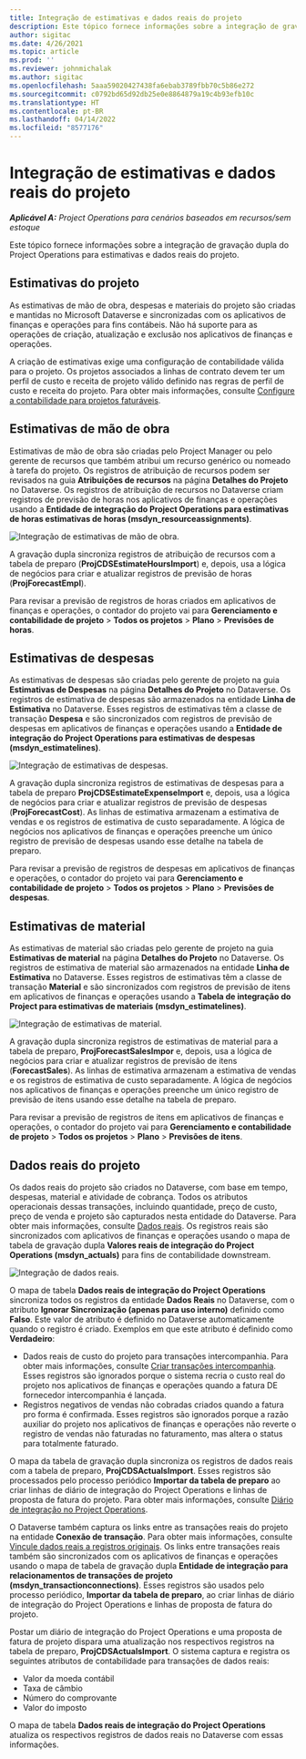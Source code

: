```yaml
---
title: Integração de estimativas e dados reais do projeto
description: Este tópico fornece informações sobre a integração de gravação dupla do Project Operations para estimativas e dados reais do projeto.
author: sigitac
ms.date: 4/26/2021
ms.topic: article
ms.prod: ''
ms.reviewer: johnmichalak
ms.author: sigitac
ms.openlocfilehash: 5aaa59020427438fa6ebab3789fbb70c5b86e272
ms.sourcegitcommit: c0792bd65d92db25e0e8864879a19c4b93efb10c
ms.translationtype: HT
ms.contentlocale: pt-BR
ms.lasthandoff: 04/14/2022
ms.locfileid: "8577176"
---
```

# <a name="project-estimates-and-actuals-integration"></a>Integração de estimativas e dados reais do projeto

_**Aplicável A:** Project Operations para cenários baseados em recursos/sem estoque_

Este tópico fornece informações sobre a integração de gravação dupla do Project Operations para estimativas e dados reais do projeto.

## <a name="project-estimates"></a>Estimativas do projeto

As estimativas de mão de obra, despesas e materiais do projeto são criadas e mantidas no Microsoft Dataverse e sincronizadas com os aplicativos de finanças e operações para fins contábeis. Não há suporte para as operações de criação, atualização e exclusão nos aplicativos de finanças e operações.

A criação de estimativas exige uma configuração de contabilidade válida para o projeto. Os projetos associados a linhas de contrato devem ter um perfil de custo e receita de projeto válido definido nas regras de perfil de custo e receita do projeto. Para obter mais informações, consulte [Configure a contabilidade para projetos faturáveis](../project-accounting/configure-accounting-billable-projects.md#configure-project-cost-and-revenue-profile-rules).

## <a name="labor-estimates"></a>Estimativas de mão de obra

Estimativas de mão de obra são criadas pelo Project Manager ou pelo gerente de recursos que também atribui um recurso genérico ou nomeado à tarefa do projeto. Os registros de atribuição de recursos podem ser revisados na guia **Atribuições de recursos** na página **Detalhes do Projeto** no Dataverse. Os registros de atribuição de recursos no Dataverse criam registros de previsão de horas nos aplicativos de finanças e operações usando a **Entidade de integração do Project Operations para estimativas de horas estimativas de horas (msdyn\_resourceassignments)**.

   ![Integração de estimativas de mão de obra.](./Media/DW4LaborEstimates.png)

A gravação dupla sincroniza registros de atribuição de recursos com a tabela de preparo (**ProjCDSEstimateHoursImport**) e, depois, usa a lógica de negócios para criar e atualizar registros de previsão de horas (**ProjForecastEmpl**).

Para revisar a previsão de registros de horas criados em aplicativos de finanças e operações, o contador do projeto vai para **Gerenciamento e contabilidade de projeto** > **Todos os projetos** > **Plano** > **Previsões de horas**.

## <a name="expense-estimates"></a>Estimativas de despesas

As estimativas de despesas são criadas pelo gerente de projeto na guia **Estimativas de Despesas** na página **Detalhes do Projeto** no Dataverse. Os registros de estimativa de despesas são armazenados na entidade **Linha de Estimativa** no Dataverse. Esses registros de estimativas têm a classe de transação **Despesa** e são sincronizados com registros de previsão de despesas em aplicativos de finanças e operações usando a **Entidade de integração do Project Operations para estimativas de despesas (msdyn\_estimatelines)**.

   ![Integração de estimativas de despesas.](./Media/DW4ExpenseEstimates.png)

A gravação dupla sincroniza registros de estimativas de despesas para a tabela de preparo **ProjCDSEstimateExpenseImport** e, depois, usa a lógica de negócios para criar e atualizar registros de previsão de despesas (**ProjForecastCost**). As linhas de estimativa armazenam a estimativa de vendas e os registros de estimativa de custo separadamente. A lógica de negócios nos aplicativos de finanças e operações preenche um único registro de previsão de despesas usando esse detalhe na tabela de preparo.

Para revisar a previsão de registros de despesas em aplicativos de finanças e operações, o contador do projeto vai para **Gerenciamento e contabilidade de projeto** > **Todos os projetos** > **Plano** > **Previsões de despesas**.

## <a name="material-estimates"></a>Estimativas de material

As estimativas de material são criadas pelo gerente de projeto na guia **Estimativas de material** na página **Detalhes do Projeto** no Dataverse. Os registros de estimativa de material são armazenados na entidade **Linha de Estimativa** no Dataverse. Esses registros de estimativas têm a classe de transação **Material** e são sincronizados com registros de previsão de itens em aplicativos de finanças e operações usando a **Tabela de integração do Project para estimativas de materiais (msdyn\_estimatelines)**.

   ![Integração de estimativas de material.](./Media/DW4MaterialEstimates.png)

A gravação dupla sincroniza registros de estimativas de material para a tabela de preparo, **ProjForecastSalesImpor** e, depois, usa a lógica de negócios para criar e atualizar registros de previsão de itens (**ForecastSales**). As linhas de estimativa armazenam a estimativa de vendas e os registros de estimativa de custo separadamente. A lógica de negócios nos aplicativos de finanças e operações preenche um único registro de previsão de itens usando esse detalhe na tabela de preparo.

Para revisar a previsão de registros de itens em aplicativos de finanças e operações, o contador do projeto vai para **Gerenciamento e contabilidade de projeto** > **Todos os projetos** > **Plano** > **Previsões de itens**.

## <a name="project-actuals"></a>Dados reais do projeto

Os dados reais do projeto são criados no Dataverse, com base em tempo, despesas, material e atividade de cobrança. Todos os atributos operacionais dessas transações, incluindo quantidade, preço de custo, preço de venda e projeto são capturados nesta entidade do Dataverse. Para obter mais informações, consulte [Dados reais](../actuals/actuals-overview.md). Os registros reais são sincronizados com aplicativos de finanças e operações usando o mapa de tabela de gravação dupla **Valores reais de integração do Project Operations (msdyn\_actuals)** para fins de contabilidade downstream.

   ![Integração de dados reais.](./Media/DW4Actuals.png)

O mapa de tabela **Dados reais de integração do Project Operations** sincroniza todos os registros da entidade **Dados Reais** no Dataverse, com o atributo **Ignorar Sincronização (apenas para uso interno)** definido como **Falso**. Este valor de atributo é definido no Dataverse automaticamente quando o registro é criado. Exemplos em que este atributo é definido como **Verdadeiro**:

  - Dados reais de custo do projeto para transações intercompanhia. Para obter mais informações, consulte [Criar transações intercompanhia](../project-accounting/create-intercompany-transactions.md). Esses registros são ignorados porque o sistema recria o custo real do projeto nos aplicativos de finanças e operações quando a fatura DE fornecedor intercompanhia é lançada.
  - Registros negativos de vendas não cobradas criados quando a fatura pro forma é confirmada. Esses registros são ignorados porque a razão auxiliar do projeto nos aplicativos de finanças e operações não reverte o registro de vendas não faturadas no faturamento, mas altera o status para totalmente faturado.

O mapa da tabela de gravação dupla sincroniza os registros de dados reais com a tabela de preparo, **ProjCDSActualsImport**. Esses registros são processados pelo processo periódico **Importar da tabela de preparo** ao criar linhas de diário de integração do Project Operations e linhas de proposta de fatura do projeto. Para obter mais informações, consulte [Diário de integração no Project Operations](../project-accounting/project-operations-integration-journal.md).

O Dataverse também captura os links entre as transações reais do projeto na entidade **Conexão de transação**. Para obter mais informações, consulte [Vincule dados reais a registros originais](../actuals/linkingactuals.md). Os links entre transações reais também são sincronizados com os aplicativos de finanças e operações usando o mapa de tabela de gravação dupla **Entidade de integração para relacionamentos de transações de projeto (msdyn\_transactionconnections)**. Esses registros são usados pelo processo periódico, **Importar da tabela de preparo**, ao criar linhas de diário de integração do Project Operations e linhas de proposta de fatura do projeto.

Postar um diário de integração do Project Operations e uma proposta de fatura de projeto dispara uma atualização nos respectivos registros na tabela de preparo, **ProjCDSActualsImport**. O sistema captura e registra os seguintes atributos de contabilidade para transações de dados reais:

- Valor da moeda contábil
- Taxa de câmbio
- Número do comprovante
- Valor do imposto

O mapa de tabela **Dados reais de integração do Project Operations** atualiza os respectivos registros de dados reais no Dataverse com essas informações.
